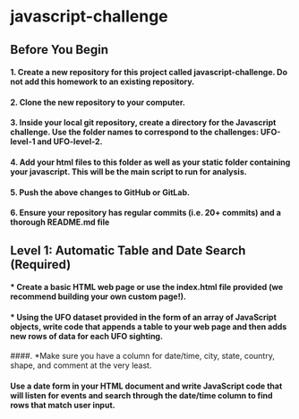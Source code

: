 # javascript-challenge

## Before You Begin

#### 1. Create a new repository for this project called javascript-challenge. Do not add this homework to an existing repository.
#### 2. Clone the new repository to your computer.
#### 3. Inside your local git repository, create a directory for the Javascript challenge. Use the folder names to correspond to the challenges: UFO-level-1 and UFO-level-2.
#### 4. Add your html files to this folder as well as your static folder containing your javascript. This will be the main script to run for analysis.
#### 5. Push the above changes to GitHub or GitLab.
#### 6. Ensure your repository has regular commits (i.e. 20+ commits) and a thorough README.md file

## Level 1: Automatic Table and Date Search (Required)

#### * Create a basic HTML web page or use the index.html file provided (we recommend building your own custom page!).
#### * Using the UFO dataset provided in the form of an array of JavaScript objects, write code that appends a table to your web page and then adds new rows of data for each UFO sighting.
####.  *Make sure you have a column for date/time, city, state, country, shape, and comment at the very least.
#### Use a date form in your HTML document and write JavaScript code that will listen for events and search through the date/time column to find rows that match user input.






